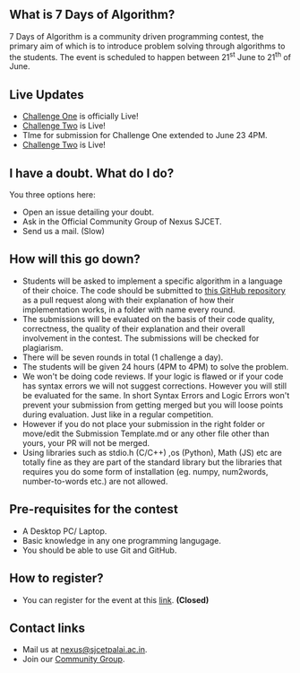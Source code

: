 
## What is 7 Days of Algorithm?
7 Days of Algorithm is a community driven programming contest, the primary aim of
which is to introduce problem solving through algorithms to the students. 
The event is scheduled to happen between 21<sup>st</sup> June to 21<sup>th</sup>
of June. 

## Live Updates
- [Challenge One](https://github.com/nexussjcet/7DaysofAlgo/tree/main/Challenge%201) is officially Live!
- [Challenge Two](https://github.com/nexussjcet/7DaysofAlgo/tree/main/Challenge%202) is Live!
- TIme for submission for Challenge One extended to June 23 4PM.
- [Challenge Two](https://github.com/nexussjcet/7DaysofAlgo/tree/main/Challenge%303) is Live!

## I have a doubt. What do I do?
You three options here:
- Open an issue detailing your doubt.
- Ask in the Official Community Group of Nexus SJCET.
- Send us a mail. (Slow)

## How will this go down?
- Students will be asked to implement a specific algorithm in a language of
  their choice. The code should be submitted to 
  [this GitHub repository](https://github.com/nexussjcet/7DaysofAlgo) as a pull
  request along with their explanation of how their implementation works, in a
  folder with name every round.
- The submissions will be evaluated on the basis of their code quality,
  correctness, the quality of their explanation and their overall involvement in
  the contest. The submissions will be checked for plagiarism.
- There will be seven rounds in total (1 challenge a day). 
- The students will be given 24 hours (4PM to 4PM) to solve the problem.
- We won't be doing code reviews. If your logic is flawed or if your code has 
  syntax errors we will not suggest corrections. However you will still be 
  evaluated for the same. In short Syntax Errors and Logic Errors won't prevent 
  your submission from getting merged but you will loose points during evaluation. 
  Just like in a regular competition.
- However if you do not place your submission in the right folder or move/edit 
  the Submission Template.md or any other file other than yours, your PR will not 
  be merged.
- Using libraries such as stdio.h (C/C++) ,os (Python), Math (JS) etc are totally 
  fine as they are part of the  standard library but the libraries that requires 
  you do some form of installation (eg. numpy, num2words, number-to-words etc.) are 
  not allowed. 

## Pre-requisites for the contest
- A Desktop PC/ Laptop.
- Basic knowledge in any one programming langugage.
- You should be able to use Git and GitHub.

## How to register?
- You can register for the event at this 
[link](https://forms.gle/BnNLJ71g7VxeUi8S9). **(Closed)**

## Contact links
- Mail us at [nexus@sjcetpalai.ac.in](mailto:nexus@sjcetpalai.ac.in).
- Join our [Community Group](https://t.me/joinchat/XGxsy5YKY2g4MWY1).
